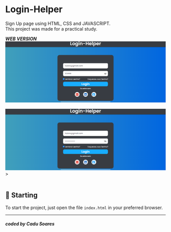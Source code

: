 # Login-Helper
Sign Up page using HTML, CSS and JAVASCRIPT.
<br/>
This project was made for a practical study.

***WEB VERSION***<br/>
<img src="img/form-01.png" alt="Web Version"/>
<br/>
<br/>
<img src="img/form-02.png" alt="Web Version"/>>
<br/>
<br/>

## 🚀 Starting

To start the project, just open the file `index.html` in your preferred browser.

---
##### coded by Cadu Soares
